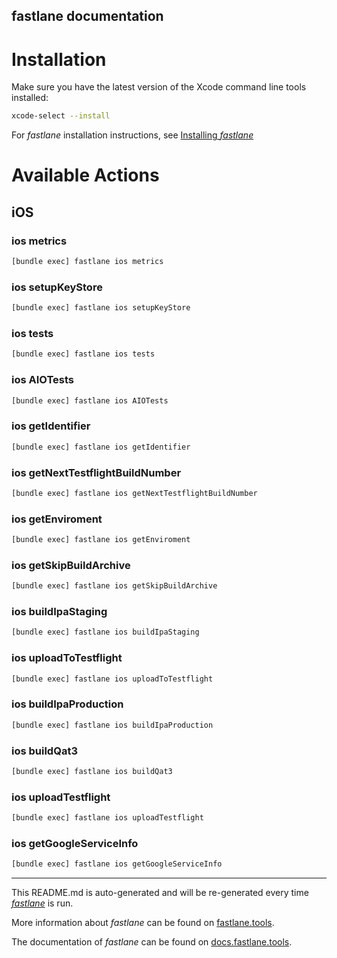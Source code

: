 fastlane documentation
----

# Installation

Make sure you have the latest version of the Xcode command line tools installed:

```sh
xcode-select --install
```

For _fastlane_ installation instructions, see [Installing _fastlane_](https://docs.fastlane.tools/#installing-fastlane)

# Available Actions

## iOS

### ios metrics

```sh
[bundle exec] fastlane ios metrics
```



### ios setupKeyStore

```sh
[bundle exec] fastlane ios setupKeyStore
```



### ios tests

```sh
[bundle exec] fastlane ios tests
```



### ios AIOTests

```sh
[bundle exec] fastlane ios AIOTests
```



### ios getIdentifier

```sh
[bundle exec] fastlane ios getIdentifier
```



### ios getNextTestflightBuildNumber

```sh
[bundle exec] fastlane ios getNextTestflightBuildNumber
```



### ios getEnviroment

```sh
[bundle exec] fastlane ios getEnviroment
```



### ios getSkipBuildArchive

```sh
[bundle exec] fastlane ios getSkipBuildArchive
```



### ios buildIpaStaging

```sh
[bundle exec] fastlane ios buildIpaStaging
```



### ios uploadToTestflight

```sh
[bundle exec] fastlane ios uploadToTestflight
```



### ios buildIpaProduction

```sh
[bundle exec] fastlane ios buildIpaProduction
```



### ios buildQat3

```sh
[bundle exec] fastlane ios buildQat3
```



### ios uploadTestflight

```sh
[bundle exec] fastlane ios uploadTestflight
```



### ios getGoogleServiceInfo

```sh
[bundle exec] fastlane ios getGoogleServiceInfo
```



----

This README.md is auto-generated and will be re-generated every time [_fastlane_](https://fastlane.tools) is run.

More information about _fastlane_ can be found on [fastlane.tools](https://fastlane.tools).

The documentation of _fastlane_ can be found on [docs.fastlane.tools](https://docs.fastlane.tools).
